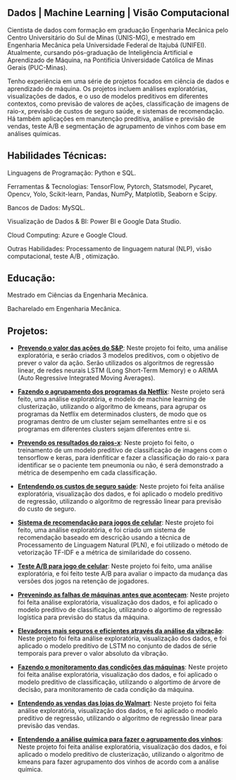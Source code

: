 ## Dados | Machine Learning | Visão Computacional

Cientista de dados com formação em graduação Engenharia Mecânica pelo Centro Universitário do Sul de Minas (UNIS-MG), e mestrado em Engenharia Mecânica pela Universidade Federal de Itajubá (UNIFEI). Atualmente, cursando pós-graduação de Inteligência Artificial e Aprendizado de Máquina, na Pontifícia Universidade Católica de Minas Gerais (PUC-Minas).

Tenho experiência em uma série de projetos focados em ciência de dados e aprendizado de máquina. Os projetos incluem análises exploratórias, visualizações de dados, e o uso de modelos preditivos em diferentes contextos, como previsão de valores de ações, classificação de imagens de raio-x, previsão de custos de seguro saúde, e sistemas de recomendação. Há também aplicações em manutenção preditiva, análise e previsão de vendas, teste A/B e segmentação de agrupamento de vinhos com base em análises químicas.

## Habilidades Técnicas:

Linguagens de Programação: Python e SQL.

Ferramentas & Tecnologias: TensorFlow, Pytorch, Statsmodel, Pycaret, Opencv, Yolo, Scikit-learn, Pandas, NumPy, Matplotlib, Seaborn e Scipy.

Bancos de Dados: MySQL.

Visualização de Dados & BI: Power BI e Google Data Studio.

Cloud Computing: Azure e Google Cloud.

Outras Habilidades: Processamento de linguagem natural (NLP), visão computacional, teste A/B , otimização.

## Educação:

Mestrado em Ciências da Engenharia Mecânica.

Bacharelado em Engenharia Mecânica.

## Projetos:

* **[Prevendo o valor das ações do S&P](https://github.com/gustavoptavares/Acoes-Mercado-Financeiro)**: Neste projeto foi feito, uma análise exploratória, e serão criados 3 modelos preditivos, com o objetivo de prever o valor da ação. Serão utilizados os algoritmos de regressão linear, de redes neurais LSTM (Long Short-Term Memory) e o ARIMA (Auto Regressive Integrated Moving Averages).

* **[Fazendo o agrupamento dos programas da Netflix](https://github.com/gustavoptavares/cluster_netflix)**: Neste projeto será feito, uma análise exploratória, e modelo de machine learning de clusterização, utilizando o algoritmo de kmeans, para agrupar os programas da Netflix em determinados clusters, de modo que os programas dentro de um cluster sejam semelhantes entre si e os programas em diferentes clusters sejam diferentes entre si.
  
* **[Prevendo os resultados do raios-x](https://github.com/gustavoptavares/Classificacao-Raio-X)**: Neste projeto foi feito, o treinamento de um modelo preditivo de classificação de imagens com o tensorflow e keras, para idenfiticar e fazer a classificação do raio-x para identificar se o paciente tem pneumonia ou não, é será demonstrado a métrica de desempenho em cada classificação.
  
* **[Entendendo os custos de seguro saúde](https://github.com/gustavoptavares/Seguro-Saude)**: Neste projeto foi feita análise exploratória, visualização dos dados, e foi aplicado o modelo preditivo de regressão, utilizando o algoritmo de regressão linear para previsão do custo de seguro.

* **[Sistema de recomendação para jogos de celular](https://github.com/gustavoptavares/Jogos-de-Celular)**: Neste projeto foi feito, uma análise exploratória, e foi criado um sistema de recomendação baseado em descrição usando a técnica de Processamento de Linguagem Natural (PLN), e foi utilizado o método de vetorização TF-IDF e a métrica de similaridade do cosseno.

* **[Teste A/B para jogo de celular](https://github.com/gustavoptavares/Teste-A-B-Jogo-de-Celular)**: Neste projeto foi feito, uma análise exploratória, e foi feito teste A/B para avaliar o impacto da mudança das versões dos jogos na retenção de jogadores.
 
* **[Prevenindo as falhas de máquinas antes que aconteçam](https://github.com/gustavoptavares/Manutencao-Preditiva-AI4I)**: Neste projeto foi feita análise exploratória, visualização dos dados, e foi aplicado o modelo preditivo de classificação, utilizando o algortimo de regressão logística para previsão do status da máquina.

* **[Elevadores mais seguros e eficientes através da análise da vibração](https://github.com/gustavoptavares/Manutencao-Elevador)**: Neste projeto foi feita análise exploratória, visualização dos dados, e foi aplicado o modelo preditivo de LSTM no conjunto de dados de série temporais para prever o valor absoluto da vibração.

* **[Fazendo o monitoramento das condições das máquinas](https://github.com/gustavoptavares/Monitoramento-AI4I)**: Neste projeto foi feita análise exploratória, visualização dos dados, e foi aplicado o modelo preditivo de classificação, utilizando o algortimo de árvore de decisão, para monitoramento de cada condição da máquina.
  
* **[Entendendo as vendas das lojas do Walmart](https://github.com/gustavoptavares/Walmart-Vendas)**: Neste projeto foi feita análise exploratória, visualização dos dados, e foi aplicado o modelo preditivo de regressão, utilizando o algoritmo de regressão linear para previsão das vendas.

* **[Entendendo a análise química para fazer o agrupamento dos vinhos](https://github.com/gustavoptavares/Vinho)**: Neste projeto foi feita análise exploratória, visualização dos dados, e foi aplicado o modelo preditivo de clusterização, utilizando o algoritmo de kmeans para fazer agrupamento dos vinhos de acordo com a análise química.


